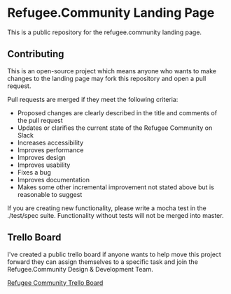 # Refugee.Community Landing Page
This is a public repository for the refugee.community landing page.

## Contributing
This is an open-source project which means anyone who wants to make changes to the landing page may fork this repository and open a pull request.

 Pull requests are merged if they meet the following criteria:

- Proposed changes are clearly described in the title and comments of the pull request
- Updates or clarifies the current state of the Refugee Community on Slack
- Increases accessibility
- Improves performance
- Improves design
- Improves usability
- Fixes a bug
- Improves documentation
- Makes some other incremental improvement not stated above but is reasonable to suggest

If you are creating new functionality, please write a mocha test in the ./test/spec suite. Functionality without tests will not be merged into master.

## Trello Board
I've created a public trello board if anyone wants to help move this project forward they can assign themselves to a specific task and join the Refugee.Community Design & Development Team.

[Refugee Community Trello Board](https://trello.com/b/E3v2VsRh/refuge-community-on-slack)